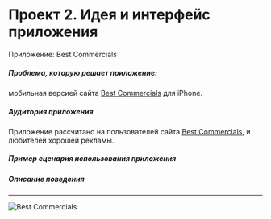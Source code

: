 Проект 2. Идея и интерфейс приложения
=============

Приложение: Best Commercials


##### Проблема, которую решает приложение:

мобильная версией сайта [Best Commercials](http://www.advert.ge) для iPhone. 
 
##### Аудитория приложения

Приложение рассчитано на пользователей сайта [Best Commercials](http://www.advert.ge), и любителей хорошей рекламы.

##### Пример сценария использования приложения


##### Описание поведения


----
![Best Commercials](https://raw.github.com/herku/osx-project-2/master/sketch.png)